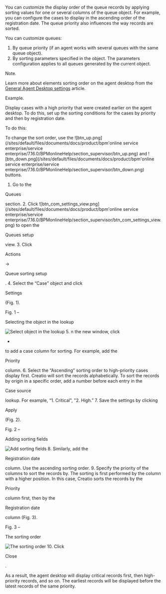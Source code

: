


 You can customize the display order of the queue records by applying sorting values for one or several columns of the queue object. For example, you can configure the cases to display in the ascending order of the registration date. The queue priority also influences the way records are sorted.
 



 You can customize queues:
 


1. By queue priority (if an agent works with several queues with the same queue object).
2. By sorting parameters specified in the object. The parameters configuration applies to all queues generated by the current object.
 





 Note.
 
 Learn more about elements sorting order on the agent desktop from the
 [General Agent Desktop settings](/docs/7-17/user/service_tools/contact_center_tools/agent_desktop_setup/overview/general_agent_desktop_settings) 
 article.
 






 Example.
 
 Display cases with a high priority that were created earlier on the agent desktop. To do this, set up the sorting conditions for the cases by priority and then by registration date.



 To do this:
 



 To change the sort order, use the
 ![btn_up.png](/sites/default/files/documents/docs/product/bpm'online service enterprise/service enterprise/7.16.0/BPMonlineHelp/section_supervisor/btn_up.png)
 and
 ![btn_down.png](/sites/default/files/documents/docs/product/bpm'online service enterprise/service enterprise/7.16.0/BPMonlineHelp/section_supervisor/btn_down.png)
 buttons.
 


1. Go to the
 
 Queues
 
 section.
2. Click
 ![btn_com_settings_view.png](/sites/default/files/documents/docs/product/bpm'online service enterprise/service enterprise/7.16.0/BPMonlineHelp/section_supervisor/btn_com_settings_view.png)
 to open the
 
 Queues setup
 
 view.
3. Click
 
 Actions
 
 →
 
 Queue sorting setup
 
 .
4. Select the “Case” object and click
 
 Settings
 
 (Fig. 1).
 




 Fig. 1 –
 
 Selecting the object in the lookup
 

![Select object in the lookup](/docs/sites/en/files/2020-11/scr_section_supervisor_choosing_object.png)
5. n the new window, click
 
 +
 
 to add a case column for sorting. For example, add the
 
 Priority
 
 column.
6. Select the “Ascending” sorting order to high-priority cases display first. Creatio will sort the records alphabetically. To sort the records by origin in a specific order, add a number before each entry in the
 
 Case source
 
 lookup. For example, “1. Critical", "2. High.”
7. Save the settings by clicking
 
 Apply
 
 (Fig. 2).
 




 Fig. 2 –
 
 Adding sorting fields
 

![Add sorting fields](/docs/sites/en/files/2020-11/scr_section_supervisor_add_column.png)
8. Similarly, add the
 
 Registration date
 
 column. Use the ascending sorting order.
9. Specify the priority of the columns to sort the records by. The sorting is first performed by the column with a higher position. In this case, Creatio sorts the records by the
 
 Priority
 
 column first, then by the
 
 Registration date
 
 column (Fig. 3).
 




 Fig. 3 –
 
 The sorting order
 

![The sorting order](/docs/sites/en/files/2020-11/scr_section_supervisor_sorting_object.png)
10. Click
 
 Close
 
 .
 



 As a result, the agent desktop will display critical records first, then high-priority records, and so on. The earliest records will be displayed before the latest records of the same priority.





